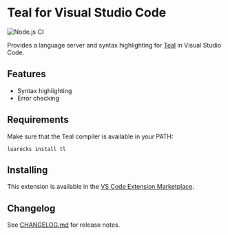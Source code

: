# Teal for Visual Studio Code

![Node.js CI](https://github.com/teal-language/vscode-teal/workflows/Node.js%20CI/badge.svg)

Provides a language server and syntax highlighting for [Teal](https://github.com/teal-language/tl) in Visual Studio Code.

## Features

- Syntax highlighting
- Error checking

## Requirements

Make sure that the Teal compiler is available in your PATH:
```
luarocks install tl
```

## Installing

This extension is available in the [VS Code Extension Marketplace](https://marketplace.visualstudio.com/items?itemName=pdesaulniers.vscode-teal).

## Changelog

See [CHANGELOG.md](CHANGELOG.md) for release notes.
